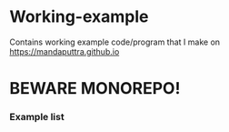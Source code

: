 # Working-example
Contains working example code/program that I make on https://mandaputtra.github.io


# BEWARE MONOREPO!

### Example list


